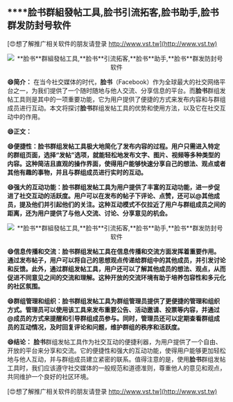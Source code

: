 ## ****脸书**群組發帖工具,**脸书**引流拓客,**脸书**助手,**脸书**群发防封号软件**

[😍想了解推广相关软件的朋友请登录 http://www.vst.tw](http://www.vst.tw)

 <center><img src="https://vst.tw/MP4/tuiguang/png/0.png" alt="**脸书**群組發帖工具,**脸书**引流拓客,**脸书**助手,**脸书**群发防封号软件"></center>

**😄简介：**
在当今社交媒体的时代，**脸书**（Facebook）作为全球最大的社交网络平台之一，为我们提供了一个随时随地与他人交流、分享信息的平台。而**脸书**群组发帖工具则是其中的一项重要功能，它为用户提供了便捷的方式来发布内容和与群组成员进行互动。本文将探讨**脸书**群组发帖工具的优势和使用方法，以及它在社交互动中的作用。

**😄正文：**

**😄便捷性：**脸书**群组发帖工具极大地简化了发布内容的过程。用户只需进入特定的群组页面，选择“发帖”选项，就能轻松地发布文字、图片、视频等多种类型的内容。这种简洁且直观的操作界面，使得用户能够快速分享自己的想法、观点或者其他有趣的事物，并且与群组成员进行实时的互动。**

**😄强大的互动功能：**脸书**群组发帖工具为用户提供了丰富的互动功能，进一步促进了社交互动的活跃度。用户可以在发布的帖子下评论、点赞，还可以@其他成员，提及他们并引起他们的关注。这种互动模式不仅拉近了用户与群组成员之间的距离，还为用户提供了与他人交流、讨论、分享意见的机会。**

 <center><img src="https://vst.tw/MP4/tuiguang/png/3.png" alt="**脸书**群組發帖工具,**脸书**引流拓客,**脸书**助手,**脸书**群发防封号软件"></center>

**😄信息传播和交流：**脸书**群组发帖工具在信息传播和交流方面发挥着重要作用。通过发布帖子，用户可以将自己的思想观点传递给群组中的其他成员，并引发讨论和反馈。此外，通过群组发帖工具，用户还可以了解其他成员的想法、观点，从而促进不同意见之间的交流和理解。这种开放的交流环境有助于培养包容性和多元化的社区氛围。**

**😄群组管理和组织：**脸书**群组发帖工具为群组管理员提供了更便捷的管理和组织方式。管理员可以使用该工具来发布重要公告、活动邀请、投票等内容，并通过@成员的方式来提醒和引导群组成员参与。同时，管理员还可以定期查看群组成员的互动情况，及时回复评论和问题，维护群组的秩序和活跃度。**

**😄结论：**
**脸书**群组发帖工具作为社交互动的便捷利器，为用户提供了一个自由、开放的平台来分享和交流。它的便捷性和强大的互动功能，使得用户能够更加轻松地与他人互动，并与群组成员建立紧密的联系。值得注意的是，使用**脸书**群组发帖工具时，我们应该遵守社交媒体的一般规范和道德准则，尊重他人的意见和观点，共同维护一个良好的社区环境。

[😍想了解推广相关软件的朋友请登录 http://www.vst.tw](http://www.vst.tw)



